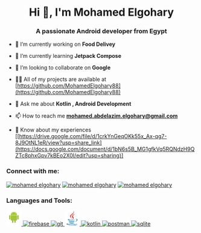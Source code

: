 
<h1 align="center">Hi 👋, I'm Mohamed Elgohary</h1>
<h3 align="center">A passionate Android developer from Egypt</h3>

- 🔭 I’m currently working on **Food Delivey**

- 🌱 I’m currently learning **Jetpack Compose**

- 👯 I’m looking to collaborate on **Google**

- 👨‍💻 All of my projects are available at [https://github.com/MohamedElgohary88](https://github.com/MohamedElgohary88)

- 💬 Ask me about **Kotlin , Android Development**

- 📫 How to reach me **mohamed.abdelazim.elgohary@gmail.com**

- 📄 Know about my experiences [[https://drive.google.com/file/d/1crkYnGeqOKk55x_Ax-qg7-8J9OtNL1eR/view?usp=share_link](https://docs.google.com/document/d/1bN6s5B_MG1gfkVq5RQNdzH9QZTc8phxGpv7kBEo2X0I/edit?usp=sharing)]




<h3 align="left">Connect with me:</h3>
<p align="left">
<a href="https://linkedin.com/in/mohamed elgohary" target="blank"><img align="center" src="https://raw.githubusercontent.com/rahuldkjain/github-profile-readme-generator/master/src/images/icons/Social/linked-in-alt.svg" alt="mohamed elgohary" height="30" width="40" /></a>
<a href="https://www.hackerrank.com/mohamed elgohary" target="blank"><img align="center" src="https://raw.githubusercontent.com/rahuldkjain/github-profile-readme-generator/master/src/images/icons/Social/hackerrank.svg" alt="mohamed elgohary" height="30" width="40" /></a>
<a href="https://www.leetcode.com/mohamed elgohary" target="blank"><img align="center" src="https://raw.githubusercontent.com/rahuldkjain/github-profile-readme-generator/master/src/images/icons/Social/leet-code.svg" alt="mohamed elgohary" height="30" width="40" /></a>
</p>

<h3 align="left">Languages and Tools:</h3>
<p align="left"> <a href="https://developer.android.com" target="_blank" rel="noreferrer"> <img src="https://raw.githubusercontent.com/devicons/devicon/master/icons/android/android-original-wordmark.svg" alt="android" width="40" height="40"/> </a> <a href="https://firebase.google.com/" target="_blank" rel="noreferrer"> <img src="https://www.vectorlogo.zone/logos/firebase/firebase-icon.svg" alt="firebase" width="40" height="40"/> </a> <a href="https://git-scm.com/" target="_blank" rel="noreferrer"> <img src="https://www.vectorlogo.zone/logos/git-scm/git-scm-icon.svg" alt="git" width="40" height="40"/> </a> <a href="https://www.java.com" target="_blank" rel="noreferrer"> <img src="https://raw.githubusercontent.com/devicons/devicon/master/icons/java/java-original.svg" alt="java" width="40" height="40"/> </a> <a href="https://kotlinlang.org" target="_blank" rel="noreferrer"> <img src="https://www.vectorlogo.zone/logos/kotlinlang/kotlinlang-icon.svg" alt="kotlin" width="40" height="40"/> </a> <a href="https://postman.com" target="_blank" rel="noreferrer"> <img src="https://www.vectorlogo.zone/logos/getpostman/getpostman-icon.svg" alt="postman" width="40" height="40"/> </a> <a href="https://www.sqlite.org/" target="_blank" rel="noreferrer"> <img src="https://www.vectorlogo.zone/logos/sqlite/sqlite-icon.svg" alt="sqlite" width="40" height="40"/> </a> </p>

